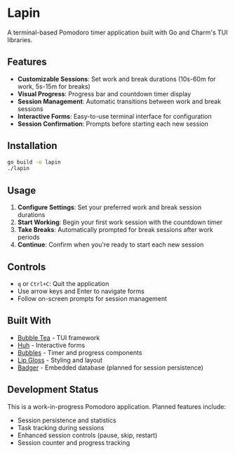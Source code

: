 # Lapin

A terminal-based Pomodoro timer application built with Go and Charm's TUI libraries.

## Features

- **Customizable Sessions**: Set work and break durations (10s-60m for work, 5s-15m for breaks)
- **Visual Progress**: Progress bar and countdown timer display
- **Session Management**: Automatic transitions between work and break sessions
- **Interactive Forms**: Easy-to-use terminal interface for configuration
- **Session Confirmation**: Prompts before starting each new session

## Installation

```bash
go build -o lapin
./lapin
```

## Usage

1. **Configure Settings**: Set your preferred work and break session durations
2. **Start Working**: Begin your first work session with the countdown timer
3. **Take Breaks**: Automatically prompted for break sessions after work periods
4. **Continue**: Confirm when you're ready to start each new session

## Controls

- `q` or `Ctrl+C`: Quit the application
- Use arrow keys and Enter to navigate forms
- Follow on-screen prompts for session management

## Built With

- [Bubble Tea](https://github.com/charmbracelet/bubbletea) - TUI framework
- [Huh](https://github.com/charmbracelet/huh) - Interactive forms
- [Bubbles](https://github.com/charmbracelet/bubbles) - Timer and progress components
- [Lip Gloss](https://github.com/charmbracelet/lipgloss) - Styling and layout
- [Badger](https://github.com/dgraph-io/badger) - Embedded database (planned for session persistence)

## Development Status

This is a work-in-progress Pomodoro application. Planned features include:
- Session persistence and statistics
- Task tracking during sessions
- Enhanced session controls (pause, skip, restart)
- Session counter and progress tracking